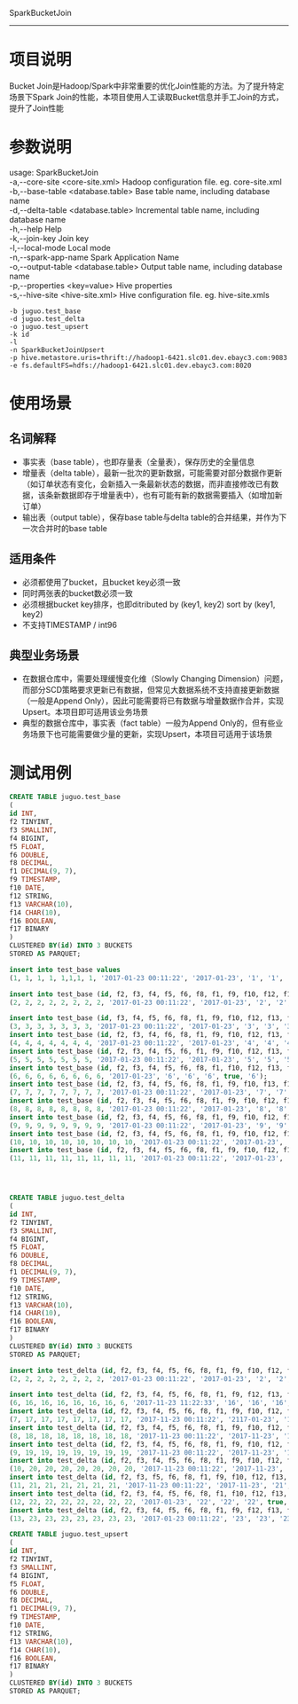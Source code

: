SparkBucketJoin

----

# 项目说明
Bucket Join是Hadoop/Spark中非常重要的优化Join性能的方法。为了提升特定场景下Spark Join的性能，本项目使用人工读取Bucket信息并手工Join的方式，提升了Join性能

# 参数说明
usage: SparkBucketJoin  
 -a,--core-site <core-site.xml>         Hadoop configuration file. eg.
                                        core-site.xml  
 -b,--base-table <database.table>       Base table name, including
                                        database name  
 -d,--delta-table <database.table>      Incremental table name, including
                                        database name  
 -h,--help                              Help  
 -k,--join-key <join key>               Join key  
 -l,--local-mode                        Local mode  
 -n,--spark-app-name <spark app name>   Spark Application Name  
 -o,--output-table <database.table>     Output table name, including
                                        database name  
 -p,--properties <key=value>            Hive properties  
 -s,--hive-site <hive-site.xml>         Hive configuration file. eg.
                                        hive-site.xmls

```
-b juguo.test_base
-d juguo.test_delta
-o juguo.test_upsert
-k id
-l
-n SparkBucketJoinUpsert
-p hive.metastore.uris=thrift://hadoop1-6421.slc01.dev.ebayc3.com:9083
-e fs.defaultFS=hdfs://hadoop1-6421.slc01.dev.ebayc3.com:8020
```

# 使用场景
## 名词解释
 - 事实表（base table），也即存量表（全量表），保存历史的全量信息
 - 增量表（delta table），最新一批次的更新数据，可能需要对部分数据作更新（如订单状态有变化，会新插入一条最新状态的数据，而非直接修改已有数据，该条新数据即存于增量表中），也有可能有新的数据需要插入（如增加新订单）
 - 输出表（output table），保存base table与delta table的合并结果，并作为下一次合并时的base table  
 
## 适用条件
 - 必须都使用了bucket，且bucket key必须一致
 - 同时两张表的bucket数必须一致
 - 必须根据bucket key排序，也即ditributed by (key1, key2) sort by (key1, key2) 
 - 不支持TIMESTAMP / int96
  
## 典型业务场景
 - 在数据仓库中，需要处理缓慢变化维（Slowly Changing Dimension）问题，而部分SCD策略要求更新已有数据，但常见大数据系统不支持直接更新数据（一般是Append Only），因此可能需要将已有数据与增量数据作合并，实现Upsert。本项目即可适用该业务场景
 - 典型的数据仓库中，事实表（fact table）一般为Append Only的，但有些业务场景下也可能需要做少量的更新，实现Upsert，本项目可适用于该场景
 
 
# 测试用例

```sql
CREATE TABLE juguo.test_base
(
id INT,
f2 TINYINT,
f3 SMALLINT,
f4 BIGINT,
f5 FLOAT,
f6 DOUBLE,
f8 DECIMAL,
f1 DECIMAL(9, 7),
f9 TIMESTAMP,
f10 DATE,
f12 STRING,
f13 VARCHAR(10),
f14 CHAR(10),
f16 BOOLEAN,
f17 BINARY
)
CLUSTERED BY(id) INTO 3 BUCKETS
STORED AS PARQUET;

insert into test_base values
(1, 1, 1, 1, 1,1,1, 1, '2017-01-23 00:11:22', '2017-01-23', '1', '1', '1', true, '1');

insert into test_base (id, f2, f3, f4, f5, f6, f8, f1, f9, f10, f12, f13, f14, f16, f17) values
(2, 2, 2, 2, 2, 2, 2, 2, '2017-01-23 00:11:22', '2017-01-23', '2', '2', '2', true, '2');

insert into test_base (id, f3, f4, f5, f6, f8, f1, f9, f10, f12, f13, f14, f16, f17) values
(3, 3, 3, 3, 3, 3, 3, '2017-01-23 00:11:22', '2017-01-23', '3', '3', '3', true, '3');
insert into test_base (id, f2, f3, f4, f6, f8, f1, f9, f10, f12, f13, f14, f16, f17) values
(4, 4, 4, 4, 4, 4, 4, '2017-01-23 00:11:22', '2017-01-23', '4', '4', '4', true, '4');
insert into test_base (id, f2, f3, f4, f5, f6, f1, f9, f10, f12, f13, f14, f16, f17) values
(5, 5, 5, 5, 5, 5, 5, '2017-01-23 00:11:22', '2017-01-23', '5', '5', '5', true, '5');
insert into test_base (id, f2, f3, f4, f5, f6, f8, f1, f10, f12, f13, f14, f16, f17) values
(6, 6, 6, 6, 6, 6, 6, 6, '2017-01-23', '6', '6', '6', true, '6');
insert into test_base (id, f2, f3, f4, f5, f6, f8, f1, f9, f10, f13, f14, f16, f17) values
(7, 7, 7, 7, 7, 7, 7, 7, '2017-01-23 00:11:22', '2017-01-23', '7', '7', true, '7');
insert into test_base (id, f2, f3, f4, f5, f6, f8, f1, f9, f10, f12, f14, f16, f17) values
(8, 8, 8, 8, 8, 8, 8, 8, '2017-01-23 00:11:22', '2017-01-23', '8', '8', true, '8');
insert into test_base (id, f2, f3, f4, f5, f6, f8, f1, f9, f10, f12, f13, f16, f17) values
(9, 9, 9, 9, 9, 9, 9, 9, '2017-01-23 00:11:22', '2017-01-23', '9', '9', true, '9');
insert into test_base (id, f2, f3, f4, f5, f6, f8, f1, f9, f10, f12, f13, f14, f17) values
(10, 10, 10, 10, 10, 10, 10, 10, '2017-01-23 00:11:22', '2017-01-23', '10', '10', '10', '10');
insert into test_base (id, f2, f3, f4, f5, f6, f8, f1, f9, f10, f12, f13, f14, f16) values
(11, 11, 11, 11, 11, 11, 11, 11, '2017-01-23 00:11:22', '2017-01-23', '11', '11', '11', true);




CREATE TABLE juguo.test_delta
(
id INT,
f2 TINYINT,
f3 SMALLINT,
f4 BIGINT,
f5 FLOAT,
f6 DOUBLE,
f8 DECIMAL,
f1 DECIMAL(9, 7),
f9 TIMESTAMP,
f10 DATE,
f12 STRING,
f13 VARCHAR(10),
f14 CHAR(10),
f16 BOOLEAN,
f17 BINARY
)
CLUSTERED BY(id) INTO 3 BUCKETS
STORED AS PARQUET;

insert into test_delta (id, f2, f3, f4, f5, f6, f8, f1, f9, f10, f12, f13, f14, f16, f17) values
(2, 2, 2, 2, 2, 2, 2, 2, '2017-01-23 00:11:22', '2017-01-23', '2', '2', '2', true, '2');

insert into test_delta (id, f2, f3, f4, f5, f6, f8, f1, f9, f12, f13, f14, f16, f17) values
(6, 16, 16, 16, 16, 16, 16, 6, '2017-11-23 11:22:33', '16', '16', '16', true, '16');
insert into test_delta (id, f2, f3, f4, f5, f6, f8, f1, f9, f10, f12, f14, f16, f17) values
(7, 17, 17, 17, 17, 17, 17, 17, '2017-11-23 00:11:22', '2117-01-23', '17', '17', false, '17');
insert into test_delta (id, f2, f3, f4, f5, f6, f8, f1, f9, f10, f12, f13, f16, f17) values
(8, 18, 18, 18, 18, 18, 18, 18, '2017-11-23 00:11:22', '2017-11-23', '18', '18', false, '18');
insert into test_delta (id, f2, f3, f4, f5, f6, f8, f1, f9, f10, f12, f13, f14, f17) values
(9, 19, 19, 19, 19, 19, 19, 19, '2017-11-23 00:11:22', '2017-11-23', '19', '19', 'false', '19');
insert into test_delta (id, f2, f3, f4, f5, f6, f8, f1, f9, f10, f12, f13, f14, f16) values
(10, 20, 20, 20, 20, 20, 20, 20, '2017-11-23 00:11:22', '2017-11-23', '20', '20', '20', false);
insert into test_delta (id, f2, f3, f5, f6, f8, f1, f9, f10, f12, f13, f14, f16, f17) values
(11, 21, 21, 21, 21, 21, 21, '2017-11-23 00:11:22', '2017-11-23', '21', '21', '21', true, '21');
insert into test_delta (id, f2, f3, f4, f5, f6, f8, f1, f10, f12, f13, f14, f16, f17) values
(12, 22, 22, 22, 22, 22, 22, 22, '2017-01-23', '22', '22', '22', true, '22');
insert into test_delta (id, f2, f3, f4, f5, f6, f8, f1, f9, f12, f13, f14, f16, f17) values
(13, 23, 23, 23, 23, 23, 23, 23, '2017-01-23 00:11:22', '23', '23', '23', true, '23');

CREATE TABLE juguo.test_upsert
(
id INT,
f2 TINYINT,
f3 SMALLINT,
f4 BIGINT,
f5 FLOAT,
f6 DOUBLE,
f8 DECIMAL,
f1 DECIMAL(9, 7),
f9 TIMESTAMP,
f10 DATE,
f12 STRING,
f13 VARCHAR(10),
f14 CHAR(10),
f16 BOOLEAN,
f17 BINARY
)
CLUSTERED BY(id) INTO 3 BUCKETS
STORED AS PARQUET;
```